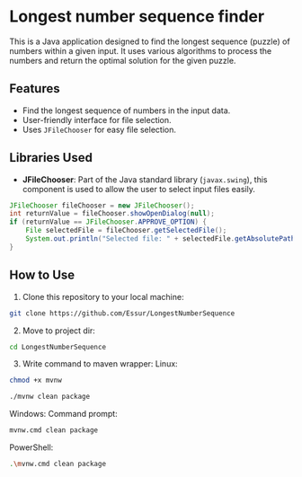 # Longest number sequence finder

This is a Java application designed to find the longest sequence (puzzle) of numbers within a given input. It uses various algorithms to process the numbers and return the optimal solution for the given puzzle.

## Features

- Find the longest sequence of numbers in the input data.
- User-friendly interface for file selection.
- Uses `JFileChooser` for easy file selection.

## Libraries Used

- **JFileChooser**: Part of the Java standard library (`javax.swing`), this component is used to allow the user to select input files easily.
```java
JFileChooser fileChooser = new JFileChooser();
int returnValue = fileChooser.showOpenDialog(null);
if (returnValue == JFileChooser.APPROVE_OPTION) {
    File selectedFile = fileChooser.getSelectedFile();
    System.out.println("Selected file: " + selectedFile.getAbsolutePath());
}
```

## How to Use

1. Clone this repository to your local machine:
 ```bash
git clone https://github.com/Essur/LongestNumberSequence
 ```
2. Move to project dir:
```bash
cd LongestNumberSequence
```
3. Write command to maven wrapper:
Linux:
```bash
chmod +x mvnw
```
```bash
./mvnw clean package
```
Windows:
Command prompt:
```bash
mvnw.cmd clean package
```
PowerShell:
```bash
.\mvnw.cmd clean package
```
